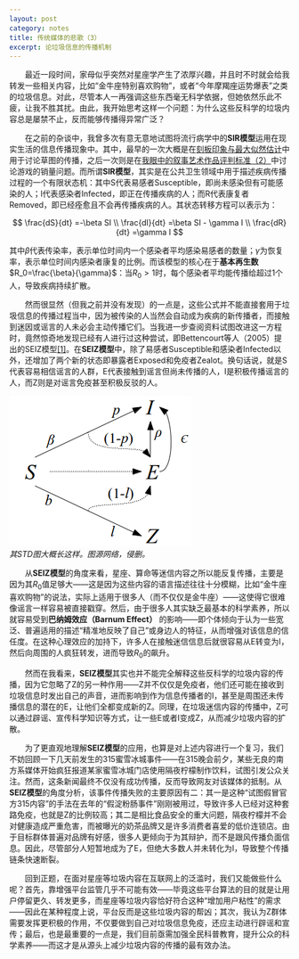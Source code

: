 ```yaml
---
layout: post
category: notes
title: 传统媒体的悲歌（3）
excerpt: 论垃圾信息的传播机制
---
```


&emsp;&emsp;最近一段时间，家母似乎突然对星座学产生了浓厚兴趣，并且时不时就会给我转发一些相关内容，比如“金牛座特别喜欢购物”，或者“今年摩羯座运势爆表”之类的垃圾信息。对此，尽管本人一再强调这些东西毫无科学依据，但她依然乐此不疲，让我不胜其扰。由此，我开始思考这样一个问题：为什么这些反科学的垃圾内容总是屡禁不止，反而能够传播得异常广泛？

&emsp;&emsp;在之前的杂谈中，我曾多次有意无意地试图将流行病学中的**SIR模型**运用在现实生活的信息传播现象中。其中，最早的一次大概是在[刻板印象与最大似然估计](./刻板印象与最大似然估计)中用于讨论草图的传播，之后一次则是在[我眼中的叙事艺术作品评判标准（2）](./我眼中的叙事艺术作品评判标准-2)中讨论游戏的销量问题。而所谓**SIR模型**，其实是在公共卫生领域中用于描述疾病传播过程的一个有限状态机：其中S代表易感者Susceptible，即尚未感染但有可能感染的人；I代表感染者Infected，即正在传播疾病的人；而R代表康复者Removed，即已经痊愈且不会再传播疾病的人。其状态转移方程可以表示为：

$$
\frac{dS}{dt} =-\beta SI \\
\frac{dI}{dt} =\beta SI - \gamma I \\
\frac{dR}{dt} =\gamma I
$$

其中$\beta$代表传染率，表示单位时间内一个感染者平均感染易感者的数量；$\gamma$为恢复率，表示单位时间内感染者康复的比例。而该模型的核心在于**基本再生数**$R_0=\frac{\beta}{\gamma}$：当$R_0>1$时，每个感染者平均能传播给超过1个人，导致疾病持续扩散。

&emsp;&emsp;然而很显然（但我之前并没有发现）的一点是，这些公式并不能直接套用于垃圾信息的传播过程当中，因为被传染的人当然会自动成为疾病的新传播者，而接触到迷因或谣言的人未必会主动传播它们。当我进一步查阅资料试图改进这一方程时，竟然惊奇地发现已经有人进行过这种尝试，即Bettencourt等人（2005）提出的SEIZ模型[[1]](https://doi.org/10.1016/j.physa.2005.08.083)。在**SEIZ模型**中，除了易感者Susceptible和感染者Infected以外，还增加了两个新的状态即暴露者Exposed和免疫者Zealot。换句话说，就是S代表容易相信谣言的人群，E代表接触到谣言但尚未传播的人，I是积极传播谣言的人，而Z则是对谣言免疫甚至积极反驳的人。

![](/assets/images/notes/20250318_1.png)\
*其STD图大概长这样。图源网络，侵删。*

&emsp;&emsp;从**SEIZ模型**的角度来看，星座、算命等迷信内容之所以能反复传播，主要是因为其$R_0$值足够大——这是因为这些内容的语言描述往往十分模糊，比如“金牛座喜欢购物”的说法，实际上适用于很多人（而不仅仅是金牛座）——这使得它很难像谣言一样容易被直接戳穿。然后，由于很多人其实缺乏最基本的科学素养，所以就容易受到**巴纳姆效应（Barnum Effect）** 的影响——即个体倾向于认为一些宽泛、普遍适用的描述“精准地反映了自己”或身边人的特征，从而增强对该信息的信任度。在这种心理效应的加持下，许多人在接触迷信信息后就很容易从E转变为I，然后向周围的人疯狂转发，进而导致$R_0$的飙升。

&emsp;&emsp;然而在我看来，**SEIZ模型**其实也并不能完全解释这些反科学的垃圾内容的传播，因为它忽略了Z的另一种作用——Z并不仅仅是免疫者，他们还可能在接收到垃圾信息时发出自己的声音，进而影响到作为信息传播者的I，甚至是周围还未传播信息的潜在的E，让他们全都变成新的Z。同理，在垃圾迷信内容的传播中，Z可以通过辟谣、宣传科学知识等方式，让一些E或者I变成Z，从而减少垃圾内容的扩散。

&emsp;&emsp;为了更直观地理解**SEIZ模型**的应用，也算是对上述内容进行一个复习，我们不妨回顾一下几天前发生的315蜜雪冰城事件——在315晚会前夕，某些无良的南方系媒体开始疯狂报道某家蜜雪冰城门店使用隔夜柠檬制作饮料，试图引发公众关注。然而，这条新闻最终不仅没有成功传播，反而导致网友对该媒体的抵制。从**SEIZ模型**的角度分析，该事件传播失败的主要原因有二：其一是这种“试图假冒官方315内容”的手法在去年的“假淀粉肠事件”刚刚被用过，导致许多人已经对这种套路免疫，也就是Z的比例较高；其二是相比食品安全的重大问题，隔夜柠檬并不会对健康造成严重危害，而被曝光的奶茶品牌又是许多消费者喜爱的低价连锁店。由于目标群体普遍对品牌有好感，很多人更倾向于为其辩护，而不是跟风传播负面信息。因此，尽管部分人短暂地成为了E，但绝大多数人并未转化为I，导致整个传播链条快速断裂。

&emsp;&emsp;回到正题，在面对星座等垃圾内容在互联网上的泛滥时，我们又能做些什么呢？首先，靠增强平台监管几乎不可能有效——毕竟这些平台算法的目的就是让用户停留更久、转发更多，而星座等垃圾内容恰好符合这种“增加用户粘性”的需求——因此在某种程度上说，平台反而是这些垃圾内容的帮凶；其次，我认为Z群体需要发挥更积极的作用，不仅要做到自己对垃圾信息免疫，还应主动进行辟谣和宣传；最后，也是最重要的一点是，我们目前亟需加强全民科普教育，提升公众的科学素养——而这才是从源头上减少垃圾内容的传播的最有效办法。
